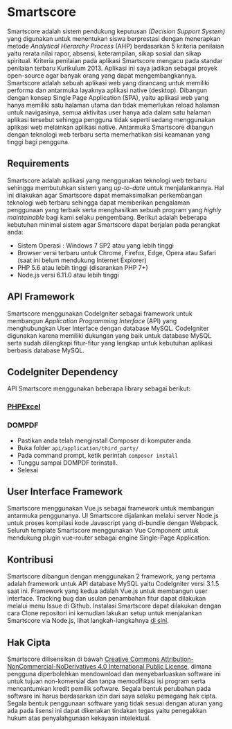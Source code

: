 # Smartscore
Smartscore adalah sistem pendukung keputusan *(Decision Support System)* yang digunakan untuk menentukan siswa berprestasi dengan menerapkan metode *Analytical Hierarchy Process* (AHP) berdasarkan 5 kriteria penilaian yaitu rerata nilai rapor, absensi, keterampilan, sikap sosial dan sikap spiritual. Kriteria penilaian pada aplikasi Smartscore mengacu pada standar penilaian terbaru Kurikulum 2013. Aplikasi ini saya jadikan sebagai proyek open-source agar banyak orang yang dapat mengembangkannya.<br>
Smartscore adalah sebuah aplikasi web yang dirancang untuk memiliki performa dan antarmuka layaknya aplikasi native (desktop). Dibangun dengan konsep Single Page Application (SPA), yaitu aplikasi web yang hanya memiliki satu halaman utama dan tidak memerlukan reload halaman untuk navigasinya, semua aktivitas user hanya ada dalam satu halaman aplikasi tersebut sehingga pengguna tidak seperti sedang menggunakan aplikasi web melainkan aplikasi native. Antarmuka Smartscore dibangun dengan teknologi web terbaru serta memerhatikan sisi keamanan yang tinggi bagi pengguna.<br>

## Requirements
Smartscore adalah aplikasi yang menggunakan teknologi web terbaru sehingga membutuhkan sistem yang *up-to-date* untuk menjalankannya. Hal ini dilakukan agar Smartscore dapat memaksimalkan perkembangan teknologi web terbaru sehingga dapat  memberikan pengalaman penggunaan yang terbaik serta menghasilkan sebuah program yang <i>highly maintainable</i> bagi kami selaku pengembang. Berikut adalah beberapa kebutuhan minimal sistem agar Smartscore dapat berjalan pada perangkat anda:
- Sistem Operasi : Windows 7 SP2 atau yang lebih tinggi
- Browser versi terbaru untuk Chrome, Firefox, Edge, Opera atau Safari (saat ini belum mendukung Internet Explorer)
- PHP 5.6 atau lebih tinggi (disarankan PHP 7+)
- Node.js versi 6.11.0 atau lebih tinggi

## API Framework
Smartscore menggunakan CodeIgniter sebagai framework untuk membangun *Application Programming Interface* (API) yang menghubungkan User Interface dengan database MySQL. CodeIgniter digunakan karena memiliki dukungan yang baik untuk database MySQL serta sudah dilengkapi fitur-fitur yang lengkap untuk kebutuhan aplikasi berbasis database MySQL.

## CodeIgniter Dependency
API Smartscore menggunakan beberapa library sebagai berikut:
### [PHPExcel](https://github.com/PHPOffice/PHPExcel/archive/1.8.1.zip)
### DOMPDF<br>
- Pastikan anda telah menginstall Composer di komputer anda
- Buka folder `api/application/third_party/`
- Pada command prompt, ketik perintah `composer install`
- Tunggu sampai DOMPDF terinstall.
- Selesai

## User Interface Framework
Smartscore menggunakan Vue.js sebagai framework untuk membangun antarmuka penggunanya. UI Smartscore dijalankan melalui server Node.js untuk proses kompilasi kode Javascript yang di-bundle dengan Webpack. Seluruh template Smartscore menggunakan Vue Component untuk mendukung plugin vue-router sebagai engine Single-Page Application.

## Kontribusi
Smartscore dibangun dengan menggunakan 2 framework, yang pertama adalah framework untuk API database MySQL yaitu CodeIgniter versi 3.1.5 saat ini. Framework yang kedua adalah Vue.js untuk membangun user interface. Tracking bug dan usulan penambahan fitur dapat dilakukan melalui menu Issue di Github. Instalasi Smartscore dapat dilakukan dengan cara Clone repositori ini kemudian lakukan setup untuk menjalankan Smartscore via Node.js, lihat langkah-langkahnya [di sini](https://github.com/adnzaki/smartscore/blob/master/ui/README.md).

## Hak Cipta
Smartscore dilisensikan di bawah [Creative Commons Attribution-NonCommercial-NoDerivatives 4.0 International Public License](https://github.com/adnzaki/smartscore/blob/master/license.txt), dimana pengguna diperbolehkan mendownload dan menyebarluaskan software ini untuk tujuan non-komersial dan tanpa memodifikasi isi program serta mencantumkan kredit pemilik software. Segala bentuk perubahan pada software ini harus berdasarkan izin dari saya selaku pemegang hak cipta. Segala bentuk penggunaan software yang tidak sesuai dengan aturan yang ada pada lisensi ini dapat dikenakan tindakan tegas yaitu penegakkan hukum atas penyalahgunaan kekayaan intelektual.
